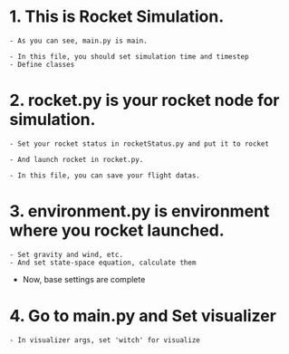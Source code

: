 # 1. This is Rocket Simulation.

    - As you can see, main.py is main.
	
    - In this file, you should set simulation time and timestep
    - Define classes

# 2. rocket.py is your rocket node for simulation.

    - Set your rocket status in rocketStatus.py and put it to rocket
	
    - And launch rocket in rocket.py.
	
    - In this file, you can save your flight datas.
    
# 3. environment.py is environment where you rocket launched.

    - Set gravity and wind, etc.
    - And set state-space equation, calculate them
    
* Now, base settings are complete


# 4. Go to main.py and Set visualizer
    - In visualizer args, set 'witch' for visualize
